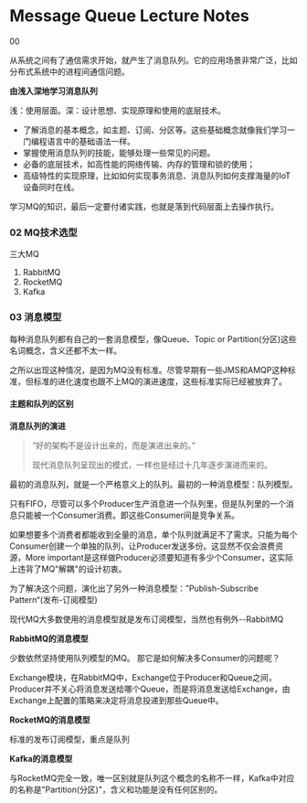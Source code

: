 # Message Queue Lecture Notes

00

从系统之间有了通信需求开始，就产生了消息队列。它的应用场景非常广泛，比如分布式系统中的进程间通信问题。



__由浅入深地学习消息队列__

浅：使用层面。深：设计思想、实现原理和使用的底层技术。

- 了解消息的基本概念，如主题、订阅、分区等。这些基础概念就像我们学习一门编程语言中的基础语法一样。
- 掌握使用消息队列的技能，能够处理一些常见的问题。
- 必备的底层技术，如高性能的网络传输、内存的管理和锁的使用；
- 高级特性的实现原理，比如如何实现事务消息、消息队列如何支撑海量的IoT设备同时在线。

学习MQ的知识，最后一定要付诸实践，也就是落到代码层面上去操作执行。



### 02 MQ技术选型

三大MQ

1. RabbitMQ
2. RocketMQ
3. Kafka

### 03 消息模型

每种消息队列都有自己的一套消息模型，像Queue、Topic or Partition(分区)这些名词概念，含义还都不太一样。

之所以出现这种情况，是因为MQ没有标准。尽管早期有一些JMS和AMQP这种标准，但标准的进化速度也跟不上MQ的演进速度，这些标准实际已经被放弃了。

#### 主题和队列的区别

__消息队列的演进__

> “好的架构不是设计出来的，而是演进出来的。”
>
> 现代消息队列呈现出的模式，一样也是经过十几年逐步演进而来的。

最初的消息队列，就是一个严格意义上的队列。最初的一种消息模型：队列模型。

只有FIFO，尽管可以多个Producer生产消息进一个队列里，但是队列里的一个消息只能被一个Consumer消费。即这些Consumer间是竞争关系。

如果想要多个消费者都能收到全量的消息，单个队列就满足不了需求。只能为每个Consumer创建一个单独的队列，让Producer发送多份。这显然不仅会浪费资源，More important是这样做Producer必须要知道有多少个Consumer，这实际上违背了MQ"解耦"的设计初衷。

为了解决这个问题，演化出了另外一种消息模型：”Publish-Subscribe Pattern“(发布-订阅模型)



现代MQ大多数使用的消息模型就是发布订阅模型，当然也有例外--RabbitMQ

__RabbitMQ的消息模型__

少数依然坚持使用队列模型的MQ。
那它是如何解决多Consumer的问题呢？

Exchange模块，在RabbitMQ中，Exchange位于Producer和Queue之间，Producer并不关心将消息发送给哪个Queue，而是将消息发送给Exchange，由Exchange上配置的策略来决定将消息投递到那些Queue中。

__RocketMQ的消息模型__

标准的发布订阅模型，重点是队列

__Kafka的消息模型__

与RocketMQ完全一致，唯一区别就是队列这个概念的名称不一样，Kafka中对应的名称是"Partition(分区)"，含义和功能是没有任何区别的。

































